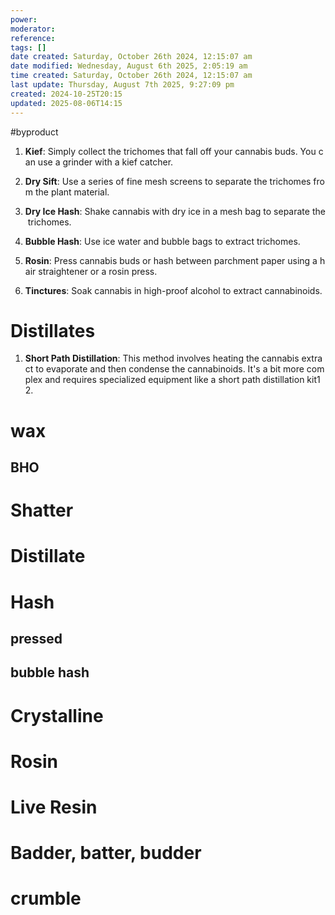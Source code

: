 ```yaml
---
power: 
moderator: 
reference: 
tags: []
date created: Saturday, October 26th 2024, 12:15:07 am
date modified: Wednesday, August 6th 2025, 2:05:19 am
time created: Saturday, October 26th 2024, 12:15:07 am
last update: Thursday, August 7th 2025, 9:27:09 pm
created: 2024-10-25T20:15
updated: 2025-08-06T14:15
---
```

#byproduct
1. **Kief**: Simply collect the trichomes that fall off your cannabis buds. You can use a grinder with a kief catcher.
    
2. **Dry Sift**: Use a series of fine mesh screens to separate the trichomes from the plant material.
    
3. **Dry Ice Hash**: Shake cannabis with dry ice in a mesh bag to separate the trichomes.
    
4. **Bubble Hash**: Use ice water and bubble bags to extract trichomes.
    
5. **Rosin**: Press cannabis buds or hash between parchment paper using a hair straightener or a rosin press.
    
6. **Tinctures**: Soak cannabis in high-proof alcohol to extract cannabinoids.
    

# Distillates

1. **Short Path Distillation**: This method involves heating the cannabis extract to evaporate and then condense the cannabinoids. It's a bit more complex and requires specialized equipment like a short path distillation kit12.
# wax
## BHO
# Shatter
# Distillate
# Hash
## pressed
## bubble hash

# Crystalline
# Rosin
# Live Resin
# Badder, batter, budder
# crumble
